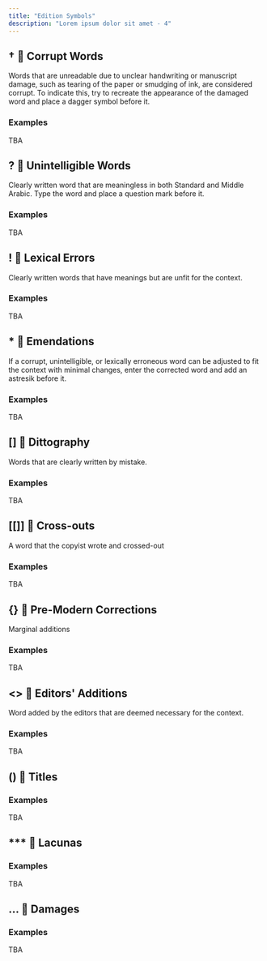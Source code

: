 ```yaml
---
title: "Edition Symbols"
description: "Lorem ipsum dolor sit amet - 4"
---
```


## † 🟰 Corrupt Words

Words that are unreadable due to unclear handwriting or manuscript damage, such as tearing of the paper or smudging of ink, are considered corrupt. To indicate this, try to recreate the appearance of the damaged word and place a dagger symbol before it.

### Examples

TBA

## ? 🟰 Unintelligible Words


Clearly written word that are meaningless in both Standard and Middle Arabic. Type the word and place a question mark before it.

### Examples

TBA

## ! 🟰 Lexical Errors

Clearly written words that have meanings but are unfit for the context.

### Examples

TBA

## \* 🟰 Emendations

If a corrupt, unintelligible, or lexically erroneous word can be adjusted to fit the context with minimal changes, enter the corrected word and add an astresik before it.

### Examples

TBA

## [] 🟰 Dittography

Words that are clearly written by mistake.

### Examples

TBA

## [[]] 🟰 Cross-outs

A word that the copyist wrote and crossed-out

### Examples

TBA

## {} 🟰 Pre-Modern Corrections

Marginal additions

### Examples

TBA

## <> 🟰 Editors' Additions
Word added by the editors that are deemed necessary for the context.

### Examples

TBA

## () 🟰 Titles

### Examples

TBA

## \*\*\* 🟰 Lacunas

### Examples

TBA

## ... 🟰 Damages

### Examples

TBA
